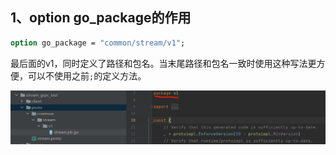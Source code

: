 ## 1、option go_package的作用

```protobuf
option go_package = "common/stream/v1";
```

最后面的v1，同时定义了路径和包名。当末尾路径和包名一致时使用这种写法更方便，可以不使用之前`;`的定义方法。

![1](img/1.png)

